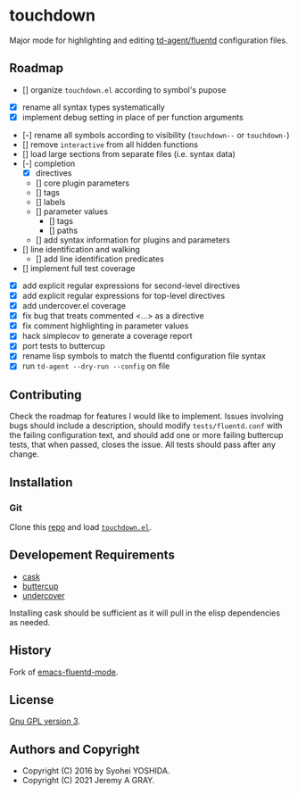 # touchdown

Major mode for highlighting and editing
[td-agent/fluentd](http://www.fluentd.org/) configuration files.

## Roadmap

- [] organize `touchdown.el` according to symbol's pupose
- [x] rename all syntax types systematically
- [x] implement debug setting in place of per function arguments
- [-] rename all symbols according to visibility (`touchdown--` or `touchdown-`)
- [] remove `interactive` from all hidden functions
- [] load large sections from separate files (i.e. syntax data)
- [-] completion
  - [x] directives
  - [] core plugin parameters
  - [] tags
  - [] labels
  - [] parameter values
    - [] tags
	- [] paths
  - [] add syntax information for plugins and parameters
- [] line identification and walking
  - [] add line identification predicates
- [] implement full test coverage
- [x] add explicit regular expressions for second-level directives
- [x] add explicit regular expressions for top-level directives
- [x] add undercover.el coverage
- [x] fix bug that treats commented <...> as a directive
- [x] fix comment highlighting in parameter values
- [x] hack simplecov to generate a coverage report
- [x] port tests to buttercup
- [x] rename lisp symbols to match the fluentd configuration file syntax
- [x] run `td-agent --dry-run --config` on file

## Contributing

Check the roadmap for features I would like to implement.  Issues
involving bugs should include a description, should modify
`tests/fluentd.conf` with the failing configuration text, and should
add one or more failing buttercup tests, that when passed, closes the
issue.  All tests should pass after any change.

## Installation

### Git

Clone this [repo](https://github.com/jeremyagray/touchdown) and load
[`touchdown.el`](touchdown.el).

## Developement Requirements

- [cask](https://github.com/cask/cask)
- [buttercup](https://github.com/jorgenschaefer/emacs-buttercup)
- [undercover](https://github.com/undercover-el/undercover.el)

Installing cask should be sufficient as it will pull in the elisp
dependencies as needed.

## History

Fork of [emacs-fluentd-mode](https://github.com/syohex/emacs-fluentd-mode).

## License

[Gnu GPL version 3](LICENSE.md).

## Authors and Copyright

- Copyright (C) 2016 by Syohei YOSHIDA.
- Copyright (C) 2021 Jeremy A GRAY.
